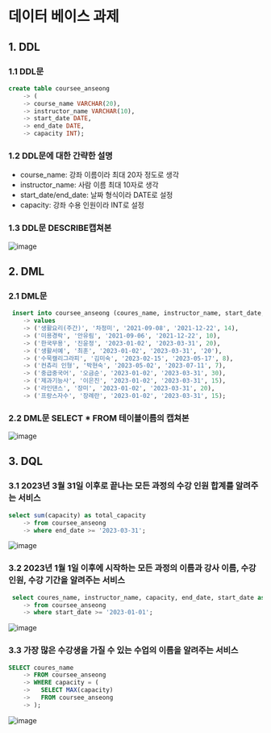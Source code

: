 # 데이터 베이스 과제

## 1. DDL

### 1.1 DDL문  

```sql
create table coursee_anseong
    -> (
    -> course_name VARCHAR(20),
    -> instructor_name VARCHAR(10),
    -> start_date DATE,
    -> end_date DATE,
    -> capacity INT);
```
### 1.2 DDL문에 대한 간략한 설명

* course_name: 강좌 이름이라 최대 20자 정도로 생각
* instructor_name: 사람 이름 최대 10자로 생각
* start_date/end_date: 날짜 형식이라 DATE로 설정
* capacity: 강좌 수용 인원이라 INT로 설정

### 1.3 DDL문 DESCRIBE캡쳐본

![image](https://user-images.githubusercontent.com/84510455/228474981-7572c841-d4a4-428b-a7af-346f7c1f1df5.png)

## 2. DML

### 2.1 DML문

```sql
 insert into coursee_anseong (coures_name, instructor_name, start_date, end_date, capacity)
    -> values
    -> ('생활요리(주간)', '차정미', '2021-09-08', '2021-12-22', 14),
    -> ('미용경락', '안유림', '2021-09-06', '2021-12-22', 10),
    -> ('한국무용', '진윤정', '2023-01-02', '2023-03-31', 20),
    -> ('생활서예', '최훈', '2023-01-02', '2023-03-31', '20'),
    -> ('수묵캘리그라피', '김미숙', '2023-02-15', '2023-05-17', 8),
    -> ('컨츄리 인형', '박현숙', '2023-05-02', '2023-07-11', 7),
    -> ('중급중국어', '오금순', '2023-01-02', '2023-03-31', 30),
    -> ('제과기능사', '이은진', '2023-01-02', '2023-03-31', 15),
    -> ('라인댄스', '장미', '2023-01-02', '2023-03-31', 20),
    -> ('프랑스자수', '장례란', '2023-01-02', '2023-03-31', 15);
```

### 2.2 DML문 SELECT * FROM 테이블이름의 캡쳐본  

![image](https://user-images.githubusercontent.com/84510455/228592277-4462003a-5d89-451b-af59-5ab9729fab6e.png)

## 3. DQL

### 3.1 2023년 3월 31일 이후로 끝나는 모든 과정의 수강 인원 합계를 알려주는 서비스

```sql
select sum(capacity) as total_capacity
    -> from coursee_anseong
    -> where end_date >= '2023-03-31';
```

![image](https://user-images.githubusercontent.com/84510455/228596110-644db7e9-6bd3-46dc-8cf7-01f6f5aaa852.png)

### 3.2 2023년 1월 1일 이후에 시작하는 모든 과정의 이름과 강사 이름, 수강 인원, 수강 기간을 알려주는 서비스

```sql
 select coures_name, instructor_name, capacity, end_date, start_date as new_courses
    -> from coursee_anseong
    -> where start_date >= '2023-01-01';
```

![image](https://user-images.githubusercontent.com/84510455/228597696-f61b5a6c-812c-4124-a99b-fbeaec86dbd9.png)


### 3.3 가장 많은 수강생을 가질 수 있는 수업의 이름을 알려주는 서비스

```sql
SELECT coures_name
    -> FROM coursee_anseong
    -> WHERE capacity = (
    ->   SELECT MAX(capacity)
    ->   FROM coursee_anseong
    -> );
```

![image](https://user-images.githubusercontent.com/84510455/228601960-5349270f-08e6-4809-a2a8-1c51c498229e.png)